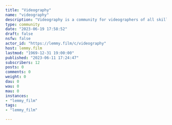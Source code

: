 ```yaml
---
title: "Videography" 
name: "videography"
description: "Videography is a community for videographers of all skill levels in fields such as weddings, events, live performances, music videos, TV, corporate, live streaming, sports, real estate, YouTube, home videos and more."
type: community
date: "2023-06-19 17:58:52"
draft: false
nsfw: false
actor_id: "https://lemmy.film/c/videography"
host: lemmy.film
lastmod: "1969-12-31 19:00:00"
published: "2023-06-11 17:24:47"
subscribers: 12
posts: 0
comments: 0
weight: 0
dau: 0
wau: 0
mau: 0
instances:
- "lemmy_film"
tags: 
- "lemmy_film"

---
```

